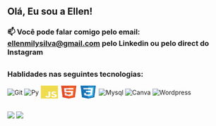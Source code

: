 ## Olá, Eu sou a Ellen!

### 📫 Você pode falar comigo pelo email: ellenmilysilva@gmail.com pelo Linkedin ou pelo direct do Instagram

##
  <h3>Hablidades nas seguintes tecnologias:</h3>
  <div style="display: inline_block">
  <img align="center" alt="Git" height="30" width="40" src="https://cdn.jsdelivr.net/gh/devicons/devicon/icons/git/git-original.svg" /> 
  <img align="center" alt="Py" height="30" width="40" src="https://cdn.jsdelivr.net/gh/devicons/devicon/icons/python/python-original.svg" />
  <img align="center" alt="Js" height="30" width="40" src="https://raw.githubusercontent.com/devicons/devicon/master/icons/javascript/javascript-plain.svg">
  <img align="center" alt="Html" height="30" width="40" src="https://raw.githubusercontent.com/devicons/devicon/master/icons/html5/html5-original.svg">
  <img align="center" alt="Css" height="30" width="40" src="https://raw.githubusercontent.com/devicons/devicon/master/icons/css3/css3-original.svg">
  <img align="center" alt="Mysql" height="30" width="40" src="https://cdn.jsdelivr.net/gh/devicons/devicon/icons/mysql/mysql-original.svg" />
  <img align="center" alt="Canva" height="30" width="40" src="https://cdn.jsdelivr.net/gh/devicons/devicon/icons/canva/canva-original.svg" />
  <img align="center" alt="Wordpress" height="30" width="40" src="https://cdn.jsdelivr.net/gh/devicons/devicon/icons/wordpress/wordpress-plain.svg" />
</div>

##

<div> 
<a target="_blank" href="https://www.linkedin.com/in/ellen-mily-silva/"><img src="https://img.shields.io/badge/LinkedIn-0077B5?style=for-the-badge&logo=linkedin&logoColor=white" /><a/>
  <a href="https://www.instagram.com/elle_.mily/==" target="_blank"><img src="https://img.shields.io/badge/-Instagram-%23E4405F?style=for-the-badge&logo=instagram&logoColor=white" target="_blank"></a>
  <br />
</div>
  
 
